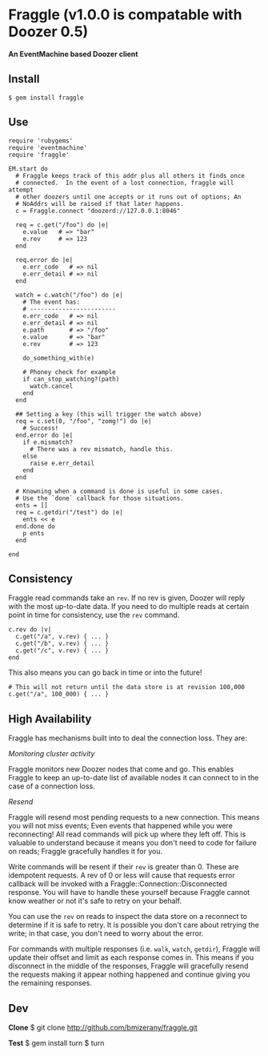 # Fraggle (v1.0.0 is compatable with Doozer 0.5)
**An EventMachine based Doozer client**

## Install

    $ gem install fraggle

## Use

    require 'rubygems'
    require 'eventmachine'
    require 'fraggle'

    EM.start do
      # Fraggle keeps track of this addr plus all others it finds once
      # connected.  In the event of a lost connection, fraggle will attempt
      # other doozers until one accepts or it runs out of options; An
      # NoAddrs will be raised if that later happens.
      c = Fraggle.connect "doozerd://127.0.0.1:8046"

      req = c.get("/foo") do |e|
        e.value   # => "bar"
        e.rev     # => 123
      end

      req.error do |e|
        e.err_code   # => nil
        e.err_detail # => nil
      end

      watch = c.watch("/foo") do |e|
        # The event has:
        # ------------------------
        e.err_code   # => nil
        e.err_detail # => nil
        e.path       # => "/foo"
        e.value      # => "bar"
        e.rev        # => 123

        do_something_with(e)

        # Phoney check for example
        if can_stop_watching?(path)
          watch.cancel
        end
      end

      ## Setting a key (this will trigger the watch above)
      req = c.set(0, "/foo", "zomg!") do |e|
        # Success!
      end.error do |e|
        if e.mismatch?
          # There was a rev mismatch, handle this.
        else
          raise e.err_detail
        end
      end

      # Knowning when a command is done is useful in some cases.
      # Use the `done` callback for those situations.
      ents = []
      req = c.getdir("/test") do |e|
        ents << e
      end.done do
        p ents
      end

    end

## Consistency

Fraggle read commands take an `rev`.  If no rev is given, Doozer will reply with
the most up-to-date data.   If you need to do multiple reads at certain
point in time for consistency, use the `rev` command.

    c.rev do |v|
      c.get("/a", v.rev) { ... }
      c.get("/b", v.rev) { ... }
      c.get("/c", v.rev) { ... }
    end

This also means you can go back in time or into the future!

    # This will not return until the data store is at revision 100,000
    c.get("/a", 100_000) { ... }

## High Availability

  Fraggle has mechanisms built into to deal the connection loss.  They are:

*Monitoring cluster activity*

  Fraggle monitors new Doozer nodes that come and go.  This enables Fraggle to
  keep an up-to-date list of available nodes it can connect to in the case of
  a connection loss.

*Resend*

  Fraggle will resend most pending requests to a new connection.  This means you
  will not miss events; Even events that happened while you were reconnecting!
  All read commands will pick up where they left off.  This is valuable to
  understand because it means you don't need to code for failure on reads;
  Fraggle gracefully handles it for you.

  Write commands will be resent if their `rev` is greater than 0.  These are
  idempotent requests.  A rev of 0 or less will cause that requests  error
  callback will be invoked with a Fraggle::Connection::Disconnected response.
  You will have to handle these yourself because Fraggle cannot know weather or
  not it's safe to retry on your behalf.

  You can use the `rev` on reads to inspect the data store on a reconnect to
  determine if it is safe to retry.  It is possible you don't care about
  retrying the write; in that case, you don't need to worry about the error.

  For commands with multiple responses (i.e. `walk`, `watch`, `getdir`), Fraggle
  will update their offset and limit as each response comes in.  This means
  if you disconnect in the middle of the responses, Fraggle will gracefully
  resend the requests making it appear nothing happened and continue giving you
  the remaining responses.

## Dev

**Clone**
    $ git clone http://github.com/bmizerany/fraggle.git

**Test**
    $ gem install turn
    $ turn
